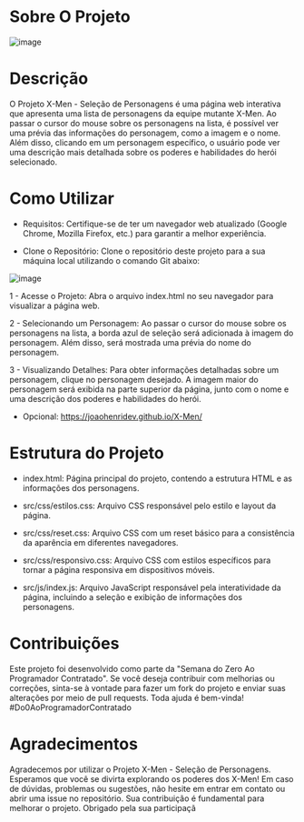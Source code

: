 # Sobre O Projeto

![image](https://github.com/joaohenriDev/X-Men/assets/118625621/3229db58-dda0-4732-b40e-2730b7178fdb)


# Descrição

O Projeto X-Men - Seleção de Personagens é uma página web interativa que apresenta uma lista de personagens da equipe mutante X-Men. Ao passar o cursor do mouse sobre os personagens na lista, é possível ver uma prévia das informações do personagem, como a imagem e o nome. Além disso, clicando em um personagem específico, o usuário pode ver uma descrição mais detalhada sobre os poderes e habilidades do herói selecionado.


# Como Utilizar

- Requisitos: Certifique-se de ter um navegador web atualizado (Google Chrome, Mozilla Firefox, etc.) para garantir a melhor experiência.

- Clone o Repositório: Clone o repositório deste projeto para a sua máquina local utilizando o comando Git abaixo:

![image](https://github.com/joaohenriDev/X-Men/assets/118625621/3dd93fe4-57ff-465d-aa67-10e5b1daef9c)

1 - Acesse o Projeto: Abra o arquivo index.html no seu navegador para visualizar a página web.

2 - Selecionando um Personagem: Ao passar o cursor do mouse sobre os personagens na lista, a borda azul de seleção será adicionada à imagem do personagem. Além disso, será mostrada uma prévia do nome do personagem.

3 - Visualizando Detalhes: Para obter informações detalhadas sobre um personagem, clique no personagem desejado. A imagem maior do personagem será exibida na parte superior da página, junto com o nome e uma descrição dos poderes e habilidades do herói.

- Opcional: https://joaohenridev.github.io/X-Men/


# Estrutura do Projeto


- index.html: Página principal do projeto, contendo a estrutura HTML e as informações dos personagens.

- src/css/estilos.css: Arquivo CSS responsável pelo estilo e layout da página.

- src/css/reset.css: Arquivo CSS com um reset básico para a consistência da aparência em diferentes navegadores.

- src/css/responsivo.css: Arquivo CSS com estilos específicos para tornar a página responsiva em dispositivos móveis.

- src/js/index.js: Arquivo JavaScript responsável pela interatividade da página, incluindo a seleção e exibição de informações dos personagens.


# Contribuições

Este projeto foi desenvolvido como parte da "Semana do Zero Ao Programador Contratado". Se você deseja contribuir com melhorias ou correções, sinta-se à vontade para fazer um fork do projeto e enviar suas alterações por meio de pull requests. Toda ajuda é bem-vinda!
#Do0AoProgramadorContratado



# Agradecimentos

Agradecemos por utilizar o Projeto X-Men - Seleção de Personagens. Esperamos que você se divirta explorando os poderes dos X-Men! Em caso de dúvidas, problemas ou sugestões, não hesite em entrar em contato ou abrir uma issue no repositório. Sua contribuição é fundamental para melhorar o projeto. Obrigado pela sua participaçã
